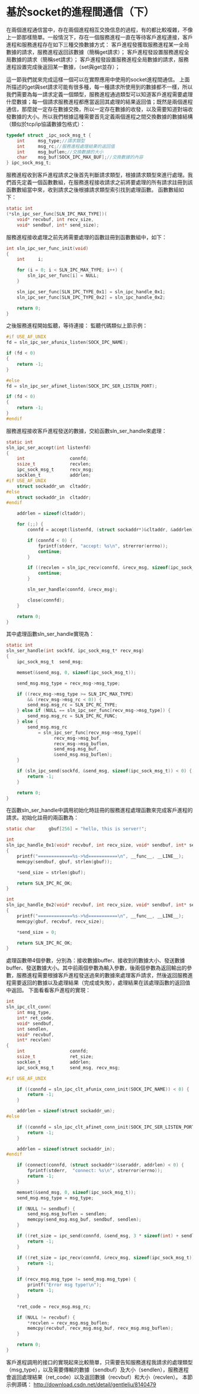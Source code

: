 # 基於socket的進程間通信（下）


 在兩個進程通信當中，存在兩個進程相互交換信息的過程，有的都比較複雜，不像上一節那樣簡單。一般情況下，存在一個服務進程一直在等待客戶進程連接，客戶進程和服務進程存在如下三種交換數據方式：
客戶進程發獲取服務進程某一全局數據的請求，服務進程返回該數據（簡稱get請求）；
客戶進程發設置服務進程全局數據的請求（簡稱set請求）；
客戶進程發設置服務進程全局數據的請求，服務進程設置完成後返回某一數據，（set與get並存）；
 
這一節我們就來完成這樣一個可以在實際應用中使用的socket進程間通信。
上面所描述的get與set請求可能有很多種，每一種請求所使用到的數據都不一樣，所以我們需要為每一請求定義一個類型，服務進程通過類型可以知道客戶進程需要處理什麼數據；每一個請求服務進程都應當返回其處理的結果返回值；既然是兩個進程通信，那麼就一定存在數據交換，所以一定存在數據的收發，以及需要知道對端收發數據的大小。所以我們根據這種需要首先定義兩個進程之間交換數據的數據結構（類似於tcp/ip協議數據包格式）：


```c
typedef struct _ipc_sock_msg_t {
    int     msg_type;//請求類型
    int     msg_rc;//服務進程處理結果的返回值
    int     msg_buflen;//交換數據的大小
    char    msg_buf[SOCK_IPC_MAX_BUF];//交換數據的內容
} ipc_sock_msg_t;
```



服務進程收到客戶進程請求之後首先判斷請求類型，根據請求類型來進行處理。我們首先定義一個函數數組，在服務進程接收請求之前將要處理的所有請求註冊到該函數數組當中來，收到請求之後根據請求類型索引找到處理函數。
函數數組如下：

```c
static int
(*sln_ipc_ser_func[SLN_IPC_MAX_TYPE])(
    void* recvbuf, int recv_size,
    void* sendbuf, int* send_size);
```

服務進程接收處理之前先將需要處理的函數註冊到函數數組中，如下：

```c
int sln_ipc_ser_func_init(void)
{
    int     i;

    for (i = 0; i < SLN_IPC_MAX_TYPE; i++) {
        sln_ipc_ser_func[i] = NULL;
    }

    sln_ipc_ser_func[SLN_IPC_TYPE_0x1] = sln_ipc_handle_0x1;
    sln_ipc_ser_func[SLN_IPC_TYPE_0x2] = sln_ipc_handle_0x2;

    return 0;
}
```

之後服務進程開始監聽，等待連接：
監聽代碼類似上節示例：

```c
#if USE_AF_UNIX
fd = sln_ipc_ser_afunix_listen(SOCK_IPC_NAME);

if (fd < 0)
{
    return -1;
}

#else
fd = sln_ipc_ser_afinet_listen(SOCK_IPC_SER_LISTEN_PORT);

if (fd < 0)
{
    return -1;
}
#endif
```


服務進程接收客戶進程發送的數據，交給函數sln_ser_handle來處理：

```c
static int
sln_ipc_ser_accept(int listenfd)
{
    int                 connfd;
    ssize_t             recvlen;
    ipc_sock_msg_t      recv_msg;
    socklen_t           addrlen;
#if USE_AF_UNIX
    struct sockaddr_un  cltaddr;
#else
    struct sockaddr_in  cltaddr;
#endif

    addrlen = sizeof(cltaddr);

    for (;;) {
        connfd = accept(listenfd, (struct sockaddr*)&cltaddr, &addrlen);

        if (connfd < 0) {
            fprintf(stderr, "accept: %s\n", strerror(errno));
            continue;
        }

        if ((recvlen = sln_ipc_recv(connfd, &recv_msg, sizeof(ipc_sock_msg_t))) < 0) {
            continue;
        }

        sln_ser_handle(connfd, &recv_msg);

        close(connfd);
    }

    return 0;
}
```

其中處理函數sln_ser_handle實現為：

```c
static int
sln_ser_handle(int sockfd, ipc_sock_msg_t* recv_msg)
{
    ipc_sock_msg_t  send_msg;

    memset(&send_msg, 0, sizeof(ipc_sock_msg_t));

    send_msg.msg_type = recv_msg->msg_type;

    if ((recv_msg->msg_type >= SLN_IPC_MAX_TYPE)
        && (recv_msg->msg_rc < 0)) {
        send_msg.msg_rc = SLN_IPC_RC_TYPE;
    } else if (NULL == sln_ipc_ser_func[recv_msg->msg_type]) {
        send_msg.msg_rc = SLN_IPC_RC_FUNC;
    } else {
        send_msg.msg_rc
            = sln_ipc_ser_func[recv_msg->msg_type](
                  recv_msg->msg_buf,
                  recv_msg->msg_buflen,
                  send_msg.msg_buf,
                  &send_msg.msg_buflen);
    }

    if (sln_ipc_send(sockfd, &send_msg, sizeof(ipc_sock_msg_t)) < 0) {
        return -1;
    }

    return 0;
}
```

在函數sln_ser_handle中調用初始化時註冊的服務進程處理函數來完成客戶進程的請求。初始化註冊的兩函數為：

```c
static char     gbuf[256] = "hello, this is server!";

int
sln_ipc_handle_0x1(void* recvbuf, int recv_size, void* sendbuf, int* send_size)
{
    printf("=============%s->%d===========\n", __func__, __LINE__);
    memcpy(sendbuf, gbuf, strlen(gbuf));

    *send_size = strlen(gbuf);

    return SLN_IPC_RC_OK;
}

int
sln_ipc_handle_0x2(void* recvbuf, int recv_size, void* sendbuf, int* send_size)
{
    printf("=============%s->%d===========\n", __func__, __LINE__);
    memcpy(gbuf, recvbuf, recv_size);

    *send_size = 0;

    return SLN_IPC_RC_OK;
}
```

處理函數帶4個參數，分別為：接收數據buffer、接收到的數據大小、發送數據buffer、發送數據大小。其中前兩個參數為輸入參數，後兩個參數為返回輸出的參數，服務進程需要根據客戶進程發送過來的數據來處理客戶請求，然後返回服務進程需要返回的數據以及處理結果（完成或失敗），處理結果在該處理函數的返回值中返回。
下面看看客戶進程的實現：

```c
int
sln_ipc_clt_conn(
    int msg_type,
    int* ret_code,
    void* sendbuf,
    int sendlen,
    void* recvbuf,
    int* recvlen)
{
    int                 connfd;
    ssize_t             ret_size;
    socklen_t           addrlen;
    ipc_sock_msg_t      send_msg, recv_msg;

#if USE_AF_UNIX

    if ((connfd = sln_ipc_clt_afunix_conn_init(SOCK_IPC_NAME)) < 0) {
        return -1;
    }

    addrlen = sizeof(struct sockaddr_un);
#else

    if ((connfd = sln_ipc_clt_afinet_conn_init(SOCK_IPC_SER_LISTEN_PORT)) < 0) {
        return -1;
    }

    addrlen = sizeof(struct sockaddr_in);
#endif

    if (connect(connfd, (struct sockaddr*)&seraddr, addrlen) < 0) {
        fprintf(stderr,  "connect: %s\n", strerror(errno));
        return -1;
    }

    memset(&send_msg, 0, sizeof(ipc_sock_msg_t));
    send_msg.msg_type = msg_type;

    if (NULL != sendbuf) {
        send_msg.msg_buflen = sendlen;
        memcpy(send_msg.msg_buf, sendbuf, sendlen);
    }

    if ((ret_size = ipc_send(connfd, &send_msg, 3 * sizeof(int) + sendlen)) < 0) {
        return -1;
    }

    if ((ret_size = ipc_recv(connfd, &recv_msg, sizeof(ipc_sock_msg_t))) < 0) {
        return -1;
    }

    if (recv_msg.msg_type != send_msg.msg_type) {
        printf("Error msg type!\n");
        return -1;
    }

    *ret_code = recv_msg.msg_rc;

    if (NULL != recvbuf) {
        *recvlen = recv_msg.msg_buflen;
        memcpy(recvbuf, recv_msg.msg_buf, recv_msg.msg_buflen);
    }

    return 0;
}
```

 客戶進程調用的接口的實現起來比較簡單，只需要告知服務進程我請求的處理類型（msg_type），以及需要傳輸的數據（sendbuf）及大小（sendlen），服務進程會返回處理結果（ret_code）以及返回數據（recvbuf）和大小（recvlen）。
本節示例源碼：
http://download.csdn.net/detail/gentleliu/8140479


